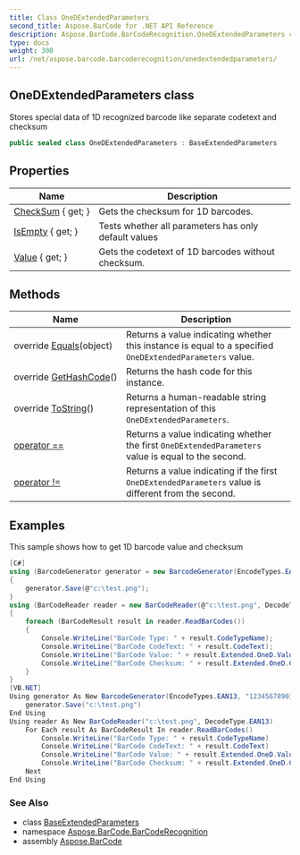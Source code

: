 ```yaml
---
title: Class OneDExtendedParameters
second_title: Aspose.BarCode for .NET API Reference
description: Aspose.BarCode.BarCodeRecognition.OneDExtendedParameters class. Stores special data of 1D recognized barcode like separate codetext and checksum
type: docs
weight: 300
url: /net/aspose.barcode.barcoderecognition/onedextendedparameters/
---
```

## OneDExtendedParameters class

Stores special data of 1D recognized barcode like separate codetext and checksum

```csharp
public sealed class OneDExtendedParameters : BaseExtendedParameters
```

## Properties

| Name | Description |
| --- | --- |
| [CheckSum](../../aspose.barcode.barcoderecognition/onedextendedparameters/checksum/) { get; } | Gets the checksum for 1D barcodes. |
| [IsEmpty](../../aspose.barcode.barcoderecognition/baseextendedparameters/isempty/) { get; } | Tests whether all parameters has only default values |
| [Value](../../aspose.barcode.barcoderecognition/onedextendedparameters/value/) { get; } | Gets the codetext of 1D barcodes without checksum. |

## Methods

| Name | Description |
| --- | --- |
| override [Equals](../../aspose.barcode.barcoderecognition/onedextendedparameters/equals/)(object) | Returns a value indicating whether this instance is equal to a specified `OneDExtendedParameters` value. |
| override [GetHashCode](../../aspose.barcode.barcoderecognition/onedextendedparameters/gethashcode/)() | Returns the hash code for this instance. |
| override [ToString](../../aspose.barcode.barcoderecognition/onedextendedparameters/tostring/)() | Returns a human-readable string representation of this `OneDExtendedParameters`. |
| [operator ==](../../aspose.barcode.barcoderecognition/onedextendedparameters/op_equality/) | Returns a value indicating whether the first `OneDExtendedParameters` value is equal to the second. |
| [operator !=](../../aspose.barcode.barcoderecognition/onedextendedparameters/op_inequality/) | Returns a value indicating if the first `OneDExtendedParameters` value is different from the second. |

## Examples

This sample shows how to get 1D barcode value and checksum

```csharp
[C#]
using (BarcodeGenerator generator = new BarcodeGenerator(EncodeTypes.EAN13, "1234567890128"))
{
    generator.Save(@"c:\test.png");
}
using (BarCodeReader reader = new BarCodeReader(@"c:\test.png", DecodeType.EAN13))
{
    foreach (BarCodeResult result in reader.ReadBarCodes())
    {
        Console.WriteLine("BarCode Type: " + result.CodeTypeName);
        Console.WriteLine("BarCode CodeText: " + result.CodeText);
        Console.WriteLine("BarCode Value: " + result.Extended.OneD.Value);
        Console.WriteLine("BarCode Checksum: " + result.Extended.OneD.CheckSum);
    }
}
[VB.NET]
Using generator As New BarcodeGenerator(EncodeTypes.EAN13, "1234567890128")
    generator.Save("c:\test.png")
End Using
Using reader As New BarCodeReader("c:\test.png", DecodeType.EAN13)
    For Each result As BarCodeResult In reader.ReadBarCodes()
        Console.WriteLine("BarCode Type: " + result.CodeTypeName)
        Console.WriteLine("BarCode CodeText: " + result.CodeText)
        Console.WriteLine("BarCode Value: " + result.Extended.OneD.Value)
        Console.WriteLine("BarCode Checksum: " + result.Extended.OneD.CheckSum)
    Next
End Using
```

### See Also

* class [BaseExtendedParameters](../baseextendedparameters/)
* namespace [Aspose.BarCode.BarCodeRecognition](../../aspose.barcode.barcoderecognition/)
* assembly [Aspose.BarCode](../../)


